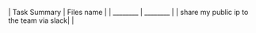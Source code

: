 | Task Summary | Files name |
| ________ | ________ |
| share my public ip to the team via slack|   |


